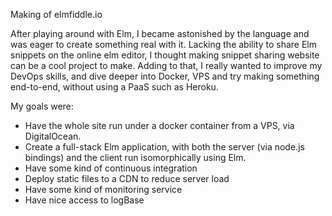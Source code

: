 Making of elmfiddle.io

After playing around with Elm, I became astonished by the language and was eager to create something real with it.
Lacking the ability to share Elm snippets on the online elm editor, I thought making snippet sharing website can be a cool project to make.
Adding to that, I really wanted to improve my DevOps skills, and dive deeper into Docker, VPS and try making something end-to-end, without using a PaaS such as Heroku.

My goals were:
- Have the whole site run under a docker container from a VPS, via DigitalOcean.
- Create a full-stack Elm application, with both the server (via node.js bindings) and the client run isomorphically using Elm.
- Have some kind of continuous integration
- Deploy static files to a CDN to reduce server load
- Have some kind of monitoring service
- Have nice access to logBase
